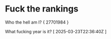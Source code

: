 # Fuck the rankings

Who the hell am I?
{ 27701984 }

What fucking year is it?
[ 2025-03-23T22:36:40Z ]
